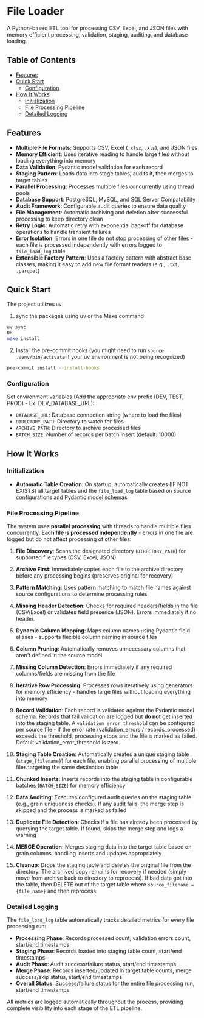 # File Loader

A Python-based ETL tool for processing CSV, Excel, and JSON files with memory efficient processing, validation, staging, auditing, and database loading.

## Table of Contents

- [Features](#features)
- [Quick Start](#quick-start)
  - [Configuration](#configuration)
- [How It Works](#how-it-works)
  - [Initialization](#initialization)
  - [File Processing Pipeline](#file-processing-pipeline)
  - [Detailed Logging](#detailed-logging)

## Features

- **Multiple File Formats**: Supports CSV, Excel (`.xlsx`, `.xls`), and JSON files
- **Memory Efficient**: Uses iterative reading to handle large files without loading everything into memory
- **Data Validation**: Pydantic model validation for each record
- **Staging Pattern**: Loads data into stage tables, audits it, then merges to target tables
- **Parallel Processing**: Processes multiple files concurrently using thread pools
- **Database Support**: PostgreSQL, MySQL, and SQL Server Compatability
- **Audit Framework**: Configurable audit queries to ensure data quality
- **File Management**: Automatic archiving and deletion after successful processing to keep directory clean
- **Retry Logic**: Automatic retry with exponential backoff for database operations to handle transient failures
- **Error Isolation**: Errors in one file do not stop processing of other files - each file is processed independently with errors logged to `file_load_log` table
- **Extensible Factory Pattern**: Uses a factory pattern with abstract base classes, making it easy to add new file format readers (e.g., `.txt`, `.parquet`)

## Quick Start

The project utilizes `uv`

1. sync the packages using uv or the Make command
```bash
uv sync 
OR
make install
```
2. Install the pre-commit hooks (you might need to run `source .venv/bin/activate` if your uv environment is not being recognized)
```bash
pre-commit install --install-hooks
```

### Configuration

Set environment variables (Add the appropriate env prefix (DEV, TEST, PROD) - Ex. DEV_DATABASE_URL):

- `DATABASE_URL`: Database connection string (where to load the files)
- `DIRECTORY_PATH`: Directory to watch for files
- `ARCHIVE_PATH`: Directory to archive processed files
- `BATCH_SIZE`: Number of records per batch insert (default: 10000)

## How It Works

### Initialization

- **Automatic Table Creation**: On startup, automatically creates (IF NOT EXISTS) all target tables and the `file_load_log` table based on source configurations and Pydantic model schemas

### File Processing Pipeline

The system uses **parallel processing** with threads to handle multiple files concurrently. **Each file is processed independently** - errors in one file are logged but do not affect processing of other files:

1. **File Discovery**: Scans the designated directory (`DIRECTORY_PATH`) for supported file types (CSV, Excel, JSON)

2. **Archive First**: Immediately copies each file to the archive directory before any processing begins (preserves original for recovery)

3. **Pattern Matching**: Uses pattern matching to match file names against source configurations to determine processing rules

4. **Missing Header Detection**: Checks for required headers/fields in the file (CSV/Excel) or validates field presence (JSON). Errors immediately if no header.

5. **Dynamic Column Mapping**: Maps column names using Pydantic field aliases - supports flexible column naming in source files

6. **Column Pruning**: Automatically removes unnecessary columns that aren't defined in the source model

7. **Missing Column Detection**: Errors immediately if any required columns/fields are missing from the file

8. **Iterative Row Processing**: Processes rows iteratively using generators for memory efficiency - handles large files without loading everything into memory

9. **Record Validation**: Each record is validated against the Pydantic model schema. Records that fail validation are logged but **do not** get inserted into the staging table. A `validation_error_threshold` can be configured per source file - if the error rate (validation_errors / records_processed) exceeds the threshold, processing stops and the file is marked as failed. Default validation_error_threshold is zero.

10. **Staging Table Creation**: Automatically creates a unique staging table (`stage_{filename}`) for each file, enabling parallel processing of multiple files targeting the same destination table

11. **Chunked Inserts**: Inserts records into the staging table in configurable batches (`BATCH_SIZE`) for memory efficiency

12. **Data Auditing**: Executes configured audit queries on the staging table (e.g., grain uniqueness checks). If any audit fails, the merge step is skipped and the process is marked as failed

13. **Duplicate File Detection**: Checks if a file has already been processed by querying the target table. If found, skips the merge step and logs a warning

14. **MERGE Operation**: Merges staging data into the target table based on grain columns, handling inserts and updates appropriately

15. **Cleanup**: Drops the staging table and deletes the original file from the directory. The archived copy remains for recovery if needed (simply move from archive back to directory to reprocess). If bad data got into the table, then DELETE out of the target table where `source_filename = {file_name}` and then reprocess.

### Detailed Logging

The `file_load_log` table automatically tracks detailed metrics for every file processing run:

- **Processing Phase**: Records processed count, validation errors count, start/end timestamps
- **Staging Phase**: Records loaded into staging table count, start/end timestamps
- **Audit Phase**: Audit success/failure status, start/end timestamps  
- **Merge Phase**: Records inserted/updated in target table counts, merge success/skip status, start/end timestamps
- **Overall Status**: Success/failure status for the entire file processing run, start/end timestamps

All metrics are logged automatically throughout the process, providing complete visibility into each stage of the ETL pipeline.